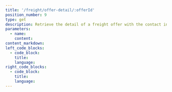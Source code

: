 ```yaml
---
title: '/freight/offer-detail/:offerId'
position_number: 9
type: get
description: Retrieve the detail of a freight offer with the contact information
parameters:
  - name:
    content:
content_markdown:
left_code_blocks:
  - code_block:
    title:
    language:
right_code_blocks:
  - code_block:
    title:
    language:
---
```

